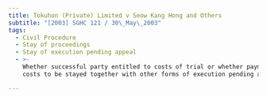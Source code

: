 ```yaml
---
title: Tokuhon (Private) Limited v Seow Kang Hong and Others
subtitle: "[2003] SGHC 121 / 30\_May\_2003"
tags:
  - Civil Procedure
  - Stay of proceedings
  - Stay of execution pending appeal
  - >-
    Whether successful party entitled to costs of trial or whether payment of
    costs to be stayed together with other forms of execution pending appeal

---
```


